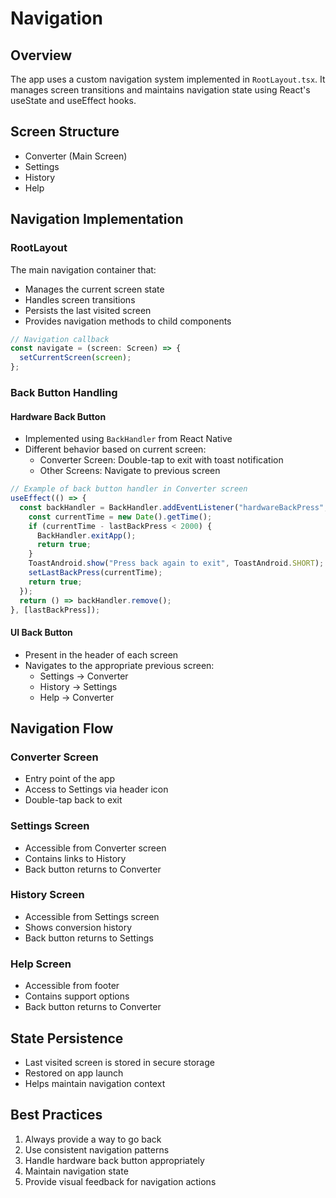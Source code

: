 # Navigation

## Overview

The app uses a custom navigation system implemented in `RootLayout.tsx`. It manages screen transitions and maintains navigation state using React's useState and useEffect hooks.

## Screen Structure

- Converter (Main Screen)
- Settings
- History
- Help

## Navigation Implementation

### RootLayout

The main navigation container that:

- Manages the current screen state
- Handles screen transitions
- Persists the last visited screen
- Provides navigation methods to child components

```typescript
// Navigation callback
const navigate = (screen: Screen) => {
  setCurrentScreen(screen);
};
```

### Back Button Handling

#### Hardware Back Button

- Implemented using `BackHandler` from React Native
- Different behavior based on current screen:
  - Converter Screen: Double-tap to exit with toast notification
  - Other Screens: Navigate to previous screen

```typescript
// Example of back button handler in Converter screen
useEffect(() => {
  const backHandler = BackHandler.addEventListener("hardwareBackPress", () => {
    const currentTime = new Date().getTime();
    if (currentTime - lastBackPress < 2000) {
      BackHandler.exitApp();
      return true;
    }
    ToastAndroid.show("Press back again to exit", ToastAndroid.SHORT);
    setLastBackPress(currentTime);
    return true;
  });
  return () => backHandler.remove();
}, [lastBackPress]);
```

#### UI Back Button

- Present in the header of each screen
- Navigates to the appropriate previous screen:
  - Settings → Converter
  - History → Settings
  - Help → Converter

## Navigation Flow

### Converter Screen

- Entry point of the app
- Access to Settings via header icon
- Double-tap back to exit

### Settings Screen

- Accessible from Converter screen
- Contains links to History
- Back button returns to Converter

### History Screen

- Accessible from Settings screen
- Shows conversion history
- Back button returns to Settings

### Help Screen

- Accessible from footer
- Contains support options
- Back button returns to Converter

## State Persistence

- Last visited screen is stored in secure storage
- Restored on app launch
- Helps maintain navigation context

## Best Practices

1. Always provide a way to go back
2. Use consistent navigation patterns
3. Handle hardware back button appropriately
4. Maintain navigation state
5. Provide visual feedback for navigation actions
